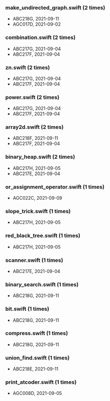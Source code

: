 ### make_undirected_graph.swift (2 times)
- ABC218G, 2021-09-11
- AGC017D, 2021-09-02
### combination.swift (2 times)
- ABC217G, 2021-09-04
- ABC217F, 2021-09-04
### zn.swift (2 times)
- ABC217G, 2021-09-04
- ABC217F, 2021-09-04
### power.swift (2 times)
- ABC217G, 2021-09-04
- ABC217F, 2021-09-04
### array2d.swift (2 times)
- ABC218F, 2021-09-11
- ABC217F, 2021-09-04
### binary_heap.swift (2 times)
- ABC217H, 2021-09-05
- ABC217E, 2021-09-04
### or_assignment_operator.swift (1 times)
- AGC022C, 2021-09-09
### slope_trick.swift (1 times)
- ABC217H, 2021-09-05
### red_black_tree.swift (1 times)
- ABC217H, 2021-09-05
### scanner.swift (1 times)
- ABC217E, 2021-09-04
### binary_search.swift (1 times)
- ABC218G, 2021-09-11
### bit.swift (1 times)
- ABC218G, 2021-09-11
### compress.swift (1 times)
- ABC218G, 2021-09-11
### union_find.swift (1 times)
- ABC218E, 2021-09-11
### print_atcoder.swift (1 times)
- AGC008D, 2021-09-05
